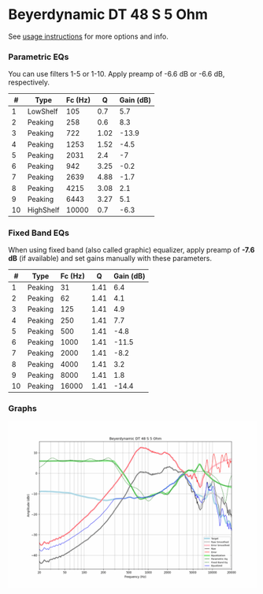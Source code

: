 # Beyerdynamic DT 48 S 5 Ohm
See [usage instructions](https://github.com/jaakkopasanen/AutoEq#usage) for more options and info.

### Parametric EQs
You can use filters 1-5 or 1-10. Apply preamp of -6.6 dB or -6.6 dB, respectively.

|   # | Type      |   Fc (Hz) |    Q |   Gain (dB) |
|-----|-----------|-----------|------|-------------|
|   1 | LowShelf  |       105 | 0.7  |         5.7 |
|   2 | Peaking   |       258 | 0.6  |         8.3 |
|   3 | Peaking   |       722 | 1.02 |       -13.9 |
|   4 | Peaking   |      1253 | 1.52 |        -4.5 |
|   5 | Peaking   |      2031 | 2.4  |        -7   |
|   6 | Peaking   |       942 | 3.25 |        -0.2 |
|   7 | Peaking   |      2639 | 4.88 |        -1.7 |
|   8 | Peaking   |      4215 | 3.08 |         2.1 |
|   9 | Peaking   |      6443 | 3.27 |         5.1 |
|  10 | HighShelf |     10000 | 0.7  |        -6.3 |

### Fixed Band EQs
When using fixed band (also called graphic) equalizer, apply preamp of **-7.6 dB** (if available) and set gains manually with these parameters.

|   # | Type    |   Fc (Hz) |    Q |   Gain (dB) |
|-----|---------|-----------|------|-------------|
|   1 | Peaking |        31 | 1.41 |         6.4 |
|   2 | Peaking |        62 | 1.41 |         4.1 |
|   3 | Peaking |       125 | 1.41 |         4.9 |
|   4 | Peaking |       250 | 1.41 |         7.7 |
|   5 | Peaking |       500 | 1.41 |        -4.8 |
|   6 | Peaking |      1000 | 1.41 |       -11.5 |
|   7 | Peaking |      2000 | 1.41 |        -8.2 |
|   8 | Peaking |      4000 | 1.41 |         3.2 |
|   9 | Peaking |      8000 | 1.41 |         1.8 |
|  10 | Peaking |     16000 | 1.41 |       -14.4 |

### Graphs
![](./Beyerdynamic%20DT%2048%20S%205%20Ohm.png)
